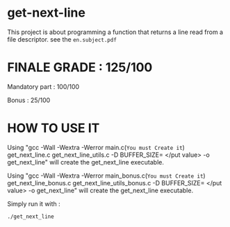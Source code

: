 # get-next-line
This project is about programming a function that returns a line read from a file descriptor.
 see the ``en.subject.pdf``
# FINALE GRADE : 125/100
Mandatory part : 100/100

Bonus : 25/100

# HOW TO USE IT 
Using "gcc -Wall -Wextra -Werror main.c(```You must Create it```) get_next_line.c get_next_line_utils.c -D BUFFER_SIZE= </put value> -o get_next_line" will create the get_next_line executable.

Using "gcc -Wall -Wextra -Werror main_bonus.c(```You must Create it```) get_next_line_bonus.c get_next_line_utils_bonus.c -D BUFFER_SIZE= </put value> -o get_next_line" will create the get_next_line executable.

Simply run it with :

```
./get_next_line
```

